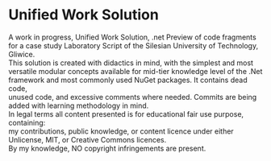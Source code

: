# Unified Work Solution
A work in progress, Unified Work Solution, .net
 Preview of code fragments for a case study Laboratory Script of the Silesian University of Technology, Gliwice.<br />
This solution is created with didactics in mind, with the simplest and most versatile modular concepts available for mid-tier knowledge level of the .Net framework and most commonly used NuGet packages. It contains dead code,<br />
unused code, and excessive comments where needed. Commits are being added with learning methodology in mind.<br />
 In legal terms all content presented is for educational fair use purpose, containing:<br />
my contributions, public knowledge, or content licence under either Unlicense, MIT, or Creative Commons licences.<br />
By my knowledge, NO copyright infringements are present.